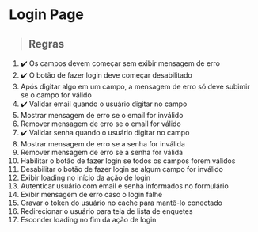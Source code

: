 # Login Page

> ## Regras
1. ✔️ Os campos devem começar sem exibir mensagem de erro
2. ✔️ O botão de fazer login deve começar desabilitado
3. Após digitar algo em um campo, a mensagem de erro só deve subimir se o campo for válido
4. ✔️ Validar email quando o usuário digitar no campo
5. Mostrar mensagem de erro se o email for inválido
6. Remover mensagem de erro se o email for válido
7. ✔️ Validar senha quando o usuário digitar no campo
8. Mostrar mensagem de erro se a senha for inválida
9. Remover mensagem de erro se a senha for válida
10. Habilitar o botão de fazer login se todos os campos forem válidos
11. Desabilitar o botão de fazer login se algum campo for inválido
12. Exibir loading no início da ação de login
13. Autenticar usuário com email e senha informados no formulário
14. Exibir mensagem de erro caso o login falhe
15. Gravar o token do usuário no cache para mantê-lo conectado
16. Redirecionar o usuário para tela de lista de enquetes
17. Esconder loading no fim da ação de login